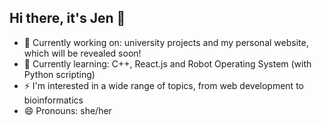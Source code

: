 ## Hi there, it's Jen 👋

- 🔭 Currently working on: university projects and my personal website, which will be revealed soon!
- 🌱 Currently learning: C++, React.js and Robot Operating System (with Python scripting)
- ⚡ I'm interested in a wide range of topics, from web development to bioinformatics
- 😄 Pronouns: she/her

